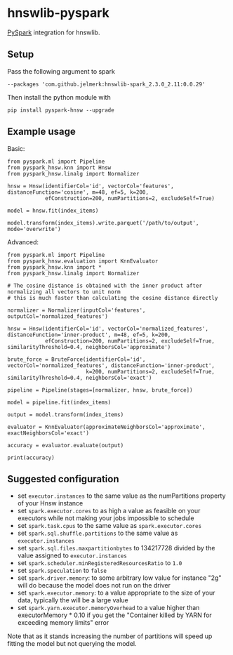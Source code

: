 hnswlib-pyspark
===============

[PySpark](https://spark.apache.org/) integration for hnswlib.

Setup
-----

Pass the following argument to spark

    --packages 'com.github.jelmerk:hnswlib-spark_2.3.0_2.11:0.0.29'

Then install the python module with

    pip install pyspark-hnsw --upgrade
    

Example usage
-------------

Basic:

    from pyspark.ml import Pipeline
    from pyspark_hnsw.knn import Hnsw
    from pyspark_hnsw.linalg import Normalizer
    
    hnsw = Hnsw(identifierCol='id', vectorCol='features', distanceFunction='cosine', m=48, ef=5, k=200,
                efConstruction=200, numPartitions=2, excludeSelf=True)
    
    model = hnsw.fit(index_items)
    
    model.transform(index_items).write.parquet('/path/to/output', mode='overwrite')

Advanced:

    from pyspark.ml import Pipeline
    from pyspark_hnsw.evaluation import KnnEvaluator
    from pyspark_hnsw.knn import *
    from pyspark_hnsw.linalg import Normalizer

    # The cosine distance is obtained with the inner product after normalizing all vectors to unit norm
    # this is much faster than calculating the cosine distance directly
    
    normalizer = Normalizer(inputCol='features', outputCol='normalized_features')
    
    hnsw = Hnsw(identifierCol='id', vectorCol='normalized_features', distanceFunction='inner-product', m=48, ef=5, k=200,
                efConstruction=200, numPartitions=2, excludeSelf=True, similarityThreshold=0.4, neighborsCol='approximate')
                
    brute_force = BruteForce(identifierCol='id', vectorCol='normalized_features', distanceFunction='inner-product',
                             k=200, numPartitions=2, excludeSelf=True, similarityThreshold=0.4, neighborsCol='exact')
     
    pipeline = Pipeline(stages=[normalizer, hnsw, brute_force])
    
    model = pipeline.fit(index_items)
    
    output = model.transform(index_items)
    
    evaluator = KnnEvaluator(approximateNeighborsCol='approximate', exactNeighborsCol='exact')
    
    accuracy = evaluator.evaluate(output)
    
    print(accuracy)


Suggested configuration
-----------------------

- set `executor.instances` to the same value as the numPartitions property of your Hnsw instance
- set `spark.executor.cores` to as high a value as feasible on your executors while not making your jobs impossible to schedule
- set `spark.task.cpus` to the same value as `spark.executor.cores`
- set `spark.sql.shuffle.partitions` to the same value as `executor.instances`
- set `spark.sql.files.maxpartitionbytes` to 134217728 divided by the value assigned to `executor.instances`
- set `spark.scheduler.minRegisteredResourcesRatio` to `1.0`
- set `spark.speculation` to `false`
- set `spark.driver.memory`: to some arbitrary low value for instance "2g" will do because the model does not run on the driver
- set `spark.executor.memory`: to a value appropriate to the size of your data, typically the will be a large value 
- set `spark.yarn.executor.memoryOverhead` to a value higher than executorMemory * 0.10 if you get the "Container killed by YARN for exceeding memory limits" error

Note that as it stands increasing the number of partitions will speed up fitting the model but not querying the model. 

